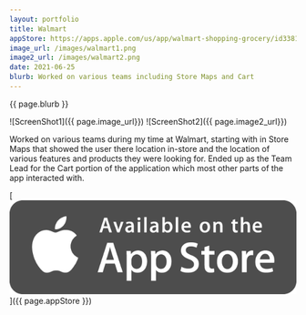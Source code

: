 ```yaml
---
layout: portfolio
title: Walmart
appStore: https://apps.apple.com/us/app/walmart-shopping-grocery/id338137227#?platform=iphone
image_url: /images/walmart1.png
image2_url: /images/walmart2.png
date: 2021-06-25
blurb: Worked on various teams including Store Maps and Cart
---
```


{{ page.blurb }}

![ScreenShot1]({{ page.image_url}}) ![ScreenShot2]({{ page.image2_url}})

Worked on various teams during my time at Walmart, starting with in Store Maps that showed the user there location in-store and the location of various features and products they were looking for.  Ended up as the Team Lead for the Cart portion of the application which most other parts of the app interacted with.

[![App Store](/images/appstore.png)]({{ page.appStore }})